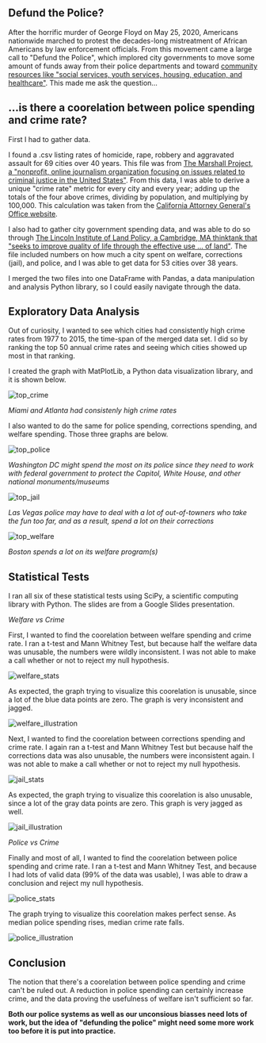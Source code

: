 ## Defund the Police?

After the horrific murder of George Floyd on May 25, 2020, Americans nationwide marched to protest the decades-long mistreatment of African Americans by law enforcement officials. From this movement came a large call to "Defund the Police", which implored city governments to move some amount of funds away from their police departments and toward [community resources like "social services, youth services, housing, education, and healthcare"](https://en.wikipedia.org/wiki/Defund_the_police). This made me ask the question...

## ...is there a coorelation between police spending and crime rate?

First I had to gather data. 

I found a .csv listing rates of homicide, rape, robbery and aggravated assault for 69 cities over 40 years. This file was from [The Marshall Project, a "nonprofit, online journalism organization focusing on issues related to criminal justice in the United States"](https://www.themarshallproject.org/). From this data, I was able to derive a unique "crime rate" metric for every city and every year; adding up the totals of the four above crimes, dividing by population, and multiplying by 100,000. This calculation was taken from the [California Attorney General's Office website](https://oag.ca.gov/sites/all/files/agweb/pdfs/cjsc/stats/computational_formulas.pdf). 

I also had to gather city government spending data, and was able to do so through [The Lincoln Institute of Land Policy, a Cambridge, MA thinktank that "seeks to improve quality of life through the effective use ... of land"](https://www.lincolninst.edu/). The file included numbers on how much a city spent on welfare, corrections (jail), and police, and I was able to get data for 53 cities over 38 years.

I merged the two files into one DataFrame with Pandas, a data manipulation and analysis Python library, so I could easily navigate through the data. 

## Exploratory Data Analysis

Out of curiosity, I wanted to see which cities had consistently high crime rates from 1977 to 2015, the time-span of the merged data set. I did so by ranking the top 50 annual crime rates and seeing which cities showed up most in that ranking. 

I created the graph with MatPlotLib, a Python data visualization library, and it is shown below.

![top_crime](slideshow_prep/overall/toppers_crime.png)

*Miami and Atlanta had consistenly high crime rates*

I also wanted to do the same for police spending, corrections spending, and welfare spending. Those three graphs are below.

![top_police](slideshow_prep/overall/toppers_police.png)

*Washington DC might spend the most on its police since they need to work with federal government to protect the Capitol, White House, and other national monuments/museums*

![top_jail](slideshow_prep/overall/toppers_jail.png)

*Las Vegas police may have to deal with a lot of out-of-towners who take the fun too far, and as a result, spend a lot on their corrections*

![top_welfare](slideshow_prep/overall/toppers_welfare.png)

*Boston spends a lot on its welfare program(s)*


## Statistical Tests

I ran all six of these statistical tests using SciPy, a scientific computing library with Python.
The slides are from a Google Slides presentation.

*Welfare vs Crime*

First, I wanted to find the coorelation between welfare spending and crime rate. I ran a t-test and Mann Whitney Test, but because half the welfare data was unusable, the numbers were wildly inconsistent. I was not able to make a call whether or not to reject my null hypothesis. 


![welfare_stats](slideshow_prep/overall/welfare_crime_slide.png)


As expected, the graph trying to visualize this coorelation is unusable, since a lot of the blue data points are zero. The graph is very inconsistent and jagged. 


![welfare_illustration](slideshow_prep/overall/illustrating_hypo_wefare_crime.png)


Next, I wanted to find the coorelation between corrections spending and crime rate. I again ran a t-test and Mann Whitney Test but because half the corrections data was also unusable, the numbers were inconsistent again. I was not able to make a call whether or not to reject my null hypothesis. 



![jail_stats](slideshow_prep/overall/jail_crime_slide.png)



As expected, the graph trying to visualize this coorelation is also unusable, since a lot of the gray data points are zero. This graph is very jagged as well.


![jail_illustration](slideshow_prep/overall/illustrating_hypo_jail_crime.png)




*Police vs Crime*

Finally and most of all, I wanted to find the coorelation between police spending and crime rate. I ran a t-test and Mann Whitney Test, and because I had lots of valid data (99% of the data was usable), I was able to draw a conclusion and reject my null hypothesis.


![police_stats](slideshow_prep/overall/police_crime_slide.png)



The graph trying to visualize this coorelation makes perfect sense. As median police spending rises, median crime rate falls. 

![police_illustration](slideshow_prep/overall/illustrating_hypo_police_crime.png)


## Conclusion

The notion that there's a coorelation between police spending and crime can't be ruled out. A reduction in police spending can certainly increase crime, and the data proving the usefulness of welfare isn't sufficient so far.

**Both our police systems as well as our unconsious biasses need lots of work, but the idea of "defunding the police" might need some more work too before it is put into practice.**
